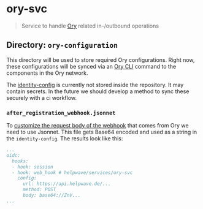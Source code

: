 # ory-svc

> Service to handle [Ory](https://ory.sh/) related in-/outbound operations

## Directory: `ory-configuration`

This directory will be used to store required Ory configurations.
Right now, these configurations will be synced via an [Ory CLI](https://www.ory.sh/docs/cli/ory-update-identity-config) command to the components in the Ory network.

The [identity-config](https://www.ory.sh/docs/kratos/reference/configuration) is currently not stored inside the repository.
It may contain secrets. In the future we should develop a method to sync these securely with a ci workflow.

### `after_registration_webhook.jsonnet`

To [customize the request body of the webhook](https://www.ory.sh/docs/guides/integrate-with-ory-cloud-through-webhooks#customizing-request-body-with-jsonnet) that comes from Ory we need to use Jsonnet.
This file gets Base64 encoded and used as a string in the `identity-config`.
The results look like this:
```yaml
...
oidc:
  hooks:
  - hook: session
  - hook: web_hook # helpwave/services/ory-svc
    config:
      url: https://api.helpwave.de/...
      method: POST
      body: base64://ZnV...
...
```
